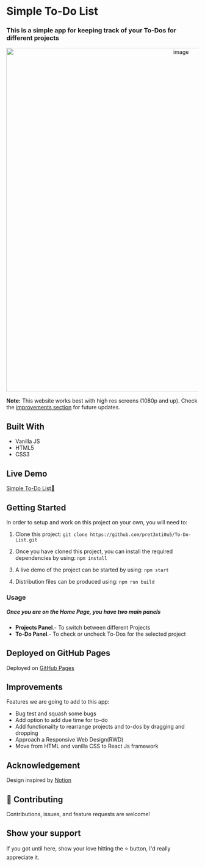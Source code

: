 # Simple To-Do List

### This is a simple app for keeping track of your To-Dos for different projects

<div align="center"><img src="https://user-images.githubusercontent.com/57453561/100431710-8b110500-30be-11eb-8bd5-efa47196d808.png" alt="image" width="900" /></div>

**Note:** This website works best with high res screens (1080p and up). Check the [improvements section](#improvements) for future updates.


## Built With 

- Vanilla JS
- HTML5
- CSS3

## Live Demo

[Simple To-Do List:bookmark_tabs:](https://pret3nti0u5.github.io/To-Do-List)


## Getting Started

In order to setup and work on this project on your own, you will need to:

1. Clone this project:
`git clone https://github.com/pret3nti0u5/To-Do-List.git`

2. Once you have cloned this project, you can install the required dependencies by using:
`npm install`

3. A live demo of the project can be started by using:
`npm start`

4. Distribution files can be produced using:
`npm run build`

### Usage

##### Once you are on the Home Page, you have two main panels
- **Projects Panel**.- To switch between different Projects
- **To-Do Panel**.- To check or uncheck To-Dos for the selected project

## Deployed on GitHub Pages

Deployed on [GitHub Pages](https://pages.github.com/)  

## Improvements

Features we are going to add to this app:
- Bug test and squash some bugs
- Add option to add due time for to-do
- Add functionailty to rearrange projects and to-dos by dragging and dropping
- Approach a Responsive Web Design(RWD)
- Move from HTML and vanilla CSS to React Js framework

## Acknowledgement

Design inspired by [Notion](https://notion.so/)

## 🤝 Contributing

Contributions, issues, and feature requests are welcome!

## Show your support

If you got until here, show your love hitting the ⭐️ button, I'd really appreciate it.

